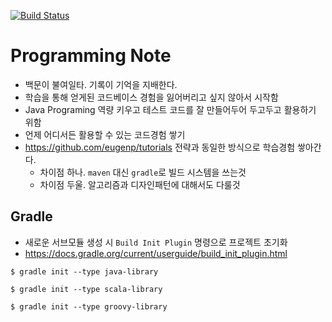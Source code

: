 [![Build Status](https://travis-ci.org/ncrash/programming-note.svg?branch=master)](https://travis-ci.org/ncrash/programming-note)

# Programming Note

* 백문이 불여일타. 기록이 기억을 지배한다.
* 학습을 통해 얻게된 코드베이스 경험을 잃어버리고 싶지 않아서 시작함
* Java Programing 역량 키우고 테스트 코드를 잘 만들어두어 두고두고 활용하기 위함
* 언제 어디서든 활용할 수 있는 코드경험 쌓기
* https://github.com/eugenp/tutorials 전략과 동일한 방식으로 학습경험 쌓아간다.
	* 차이점 하나. `maven` 대신 `gradle`로 빌드 시스템을 쓰는것
	* 차이점 두울. 알고리즘과 디자인패턴에 대해서도 다룰것

## Gradle

* 새로운 서브모듈 생성 시 `Build Init Plugin` 명령으로 프로젝트 초기화
* https://docs.gradle.org/current/userguide/build_init_plugin.html

```$ gradle init --type java-library```

```$ gradle init --type scala-library```

```$ gradle init --type groovy-library```
  
